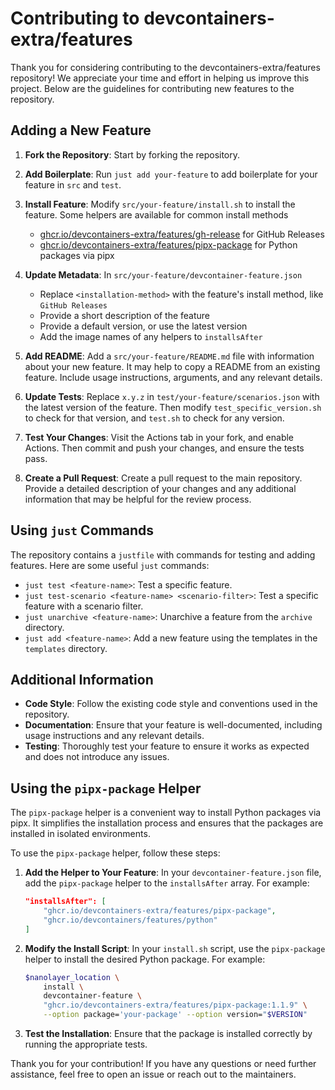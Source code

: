 # Contributing to devcontainers-extra/features

Thank you for considering contributing to the devcontainers-extra/features repository! We appreciate your time and effort in helping us improve this project. Below are the guidelines for contributing new features to the repository.

## Adding a New Feature

1. **Fork the Repository**: Start by forking the repository.

2. **Add Boilerplate**: Run `just add your-feature` to add boilerplate for your feature in `src` and `test`.

3. **Install Feature**: Modify `src/your-feature/install.sh` to install the feature. Some helpers are available for common install methods
    * [ghcr.io/devcontainers-extra/features/gh-release](https://github.com/devcontainers-extra/features/blob/main/src/gh-release/README.md) for GitHub Releases
    * [ghcr.io/devcontainers-extra/features/pipx-package](https://github.com/devcontainers-extra/features/blob/main/src/pipx-package/README.md) for Python packages via pipx

4. **Update Metadata**: In `src/your-feature/devcontainer-feature.json`
    * Replace `<installation-method>`  with the feature's install method, like `GitHub Releases`
    * Provide a short description of the feature
    * Provide a default version, or use the latest version
    * Add the image names of any helpers to `installsAfter`

5. **Add README**: Add a `src/your-feature/README.md` file with information about your new feature. It may help to copy a README from an existing feature. Include usage instructions, arguments, and any relevant details.

6. **Update Tests**: Replace `x.y.z` in `test/your-feature/scenarios.json` with the latest version of the feature. Then modify `test_specific_version.sh` to check for that version, and `test.sh` to check for any version.

7. **Test Your Changes**: Visit the Actions tab in your fork, and enable Actions. Then commit and push your changes, and ensure the tests pass.

8. **Create a Pull Request**: Create a pull request to the main repository. Provide a detailed description of your changes and any additional information that may be helpful for the review process.

## Using `just` Commands

The repository contains a `justfile` with commands for testing and adding features. Here are some useful `just` commands:

* `just test <feature-name>`: Test a specific feature.
* `just test-scenario <feature-name> <scenario-filter>`: Test a specific feature with a scenario filter.
* `just unarchive <feature-name>`: Unarchive a feature from the `archive` directory.
* `just add <feature-name>`: Add a new feature using the templates in the `templates` directory.

## Additional Information

* **Code Style**: Follow the existing code style and conventions used in the repository.
* **Documentation**: Ensure that your feature is well-documented, including usage instructions and any relevant details.
* **Testing**: Thoroughly test your feature to ensure it works as expected and does not introduce any issues.

## Using the `pipx-package` Helper

The `pipx-package` helper is a convenient way to install Python packages via pipx. It simplifies the installation process and ensures that the packages are installed in isolated environments.

To use the `pipx-package` helper, follow these steps:

1. **Add the Helper to Your Feature**: In your `devcontainer-feature.json` file, add the `pipx-package` helper to the `installsAfter` array. For example:

    ```json
    "installsAfter": [
        "ghcr.io/devcontainers-extra/features/pipx-package",
        "ghcr.io/devcontainers/features/python"
    ]
    ```

2. **Modify the Install Script**: In your `install.sh` script, use the `pipx-package` helper to install the desired Python package. For example:

    ```bash
    $nanolayer_location \
        install \
        devcontainer-feature \
        "ghcr.io/devcontainers-extra/features/pipx-package:1.1.9" \
        --option package='your-package' --option version="$VERSION"
    ```

3. **Test the Installation**: Ensure that the package is installed correctly by running the appropriate tests.

Thank you for your contribution! If you have any questions or need further assistance, feel free to open an issue or reach out to the maintainers.
